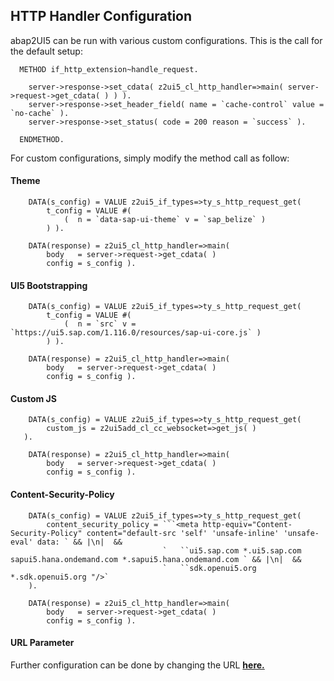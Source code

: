 ## HTTP Handler Configuration

abap2UI5 can be run with various custom configurations. This is the call for the default setup:
```abap
  METHOD if_http_extension~handle_request.

    server->response->set_cdata( z2ui5_cl_http_handler=>main( server->request->get_cdata( ) ) ).
    server->response->set_header_field( name = `cache-control` value = `no-cache` ).
    server->response->set_status( code = 200 reason = `success` ).

  ENDMETHOD.
```
For custom configurations, simply modify the method call as follow:

#### Theme
```abap
    DATA(s_config) = VALUE z2ui5_if_types=>ty_s_http_request_get(
        t_config = VALUE #(
            (  n = `data-sap-ui-theme` v = `sap_belize` )
        ) ).

    DATA(response) = z2ui5_cl_http_handler=>main(
        body   = server->request->get_cdata( )
        config = s_config ).

``` 

#### UI5 Bootstrapping

```abap
    DATA(s_config) = VALUE z2ui5_if_types=>ty_s_http_request_get(
        t_config = VALUE #(
            (  n = `src` v = `https://ui5.sap.com/1.116.0/resources/sap-ui-core.js` )
        ) ).

    DATA(response) = z2ui5_cl_http_handler=>main(
        body   = server->request->get_cdata( )
        config = s_config ).

```

#### Custom JS

```abap
    DATA(s_config) = VALUE z2ui5_if_types=>ty_s_http_request_get(
        custom_js = z2ui5add_cl_cc_websocket=>get_js( )
   ).

    DATA(response) = z2ui5_cl_http_handler=>main(
        body   = server->request->get_cdata( )
        config = s_config ).

```


#### Content-Security-Policy

```abap
    DATA(s_config) = VALUE z2ui5_if_types=>ty_s_http_request_get(
        content_security_policy = ```<meta http-equiv="Content-Security-Policy" content="default-src 'self' 'unsafe-inline' 'unsafe-eval' data: ` && |\n|  &&
                                  `   ``ui5.sap.com *.ui5.sap.com sapui5.hana.ondemand.com *.sapui5.hana.ondemand.com ` && |\n|  &&
                                  `   ``sdk.openui5.org *.sdk.openui5.org "/>`
    ).

    DATA(response) = z2ui5_cl_http_handler=>main(
        body   = server->request->get_cdata( )
        config = s_config ).

```
#### URL Parameter
Further configuration can be done by changing the URL [**here.**](https://help.sap.com/doc/saphelp_nw75/7.5.5/de-DE/8b/46468c433b40c3b87b2e07f34dea1b/content.htm?no_cache=true)
